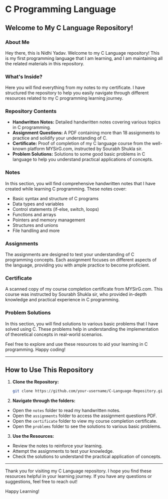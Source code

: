 # C Programming Language

## Welcome to My C Language Repository!

### About Me
Hey there, this is Nidhi Yadav. Welcome to my C Language repository! This is my first programming language that I am learning, and I am maintaining all the related materials in this repository.

### What's Inside?
Here you will find everything from my notes to my certificate. I have structured the repository to help you easily navigate through different resources related to my C programming learning journey.

### Repository Contents
- **Handwritten Notes:** Detailed handwritten notes covering various topics in C programming.
- **Assignment Questions:** A PDF containing more than 18 assignments to practice and solidify your understanding of C.
- **Certificate:** Proof of completion of my C language course from the well-known platform MYSirG.com, instructed by Sourabh Shukla sir.
- **Problem Solutions:** Solutions to some good basic problems in C language to help you understand practical applications of concepts.

### Notes
In this section, you will find comprehensive handwritten notes that I have created while learning C programming. These notes cover:
- Basic syntax and structure of C programs
- Data types and variables
- Control statements (if-else, switch, loops)
- Functions and arrays
- Pointers and memory management
- Structures and unions
- File handling and more

### Assignments
The assignments are designed to test your understanding of C programming concepts. Each assignment focuses on different aspects of the language, providing you with ample practice to become proficient.

### Certificate
A scanned copy of my course completion certificate from MYSirG.com. This course was instructed by Sourabh Shukla sir, who provided in-depth knowledge and practical experience in C programming.

### Problem Solutions
In this section, you will find solutions to various basic problems that I have solved using C. These problems help in understanding the implementation of theoretical concepts in real-world scenarios.

Feel free to explore and use these resources to aid your learning in C programming. Happy coding!

---

## How to Use This Repository
1. **Clone the Repository:**
   ```sh
   git clone https://github.com/your-username/C-Language-Repository.git
2. **Navigate through the folders:**

- Open the `notes` folder to read my handwritten notes.
- Open the `assignments` folder to access the assignment questions PDF.
- Open the `certificate` folder to view my course completion certificate.
- Open the `problems` folder to see the solutions to various basic problems.

3. **Use the Resources:**

- Review the notes to reinforce your learning.
- Attempt the assignments to test your knowledge.
- Check the solutions to understand the practical application of concepts.

---

Thank you for visiting my C Language repository. I hope you find these resources helpful in your learning journey. If you have any questions or suggestions, feel free to reach out!

Happy Learning!
